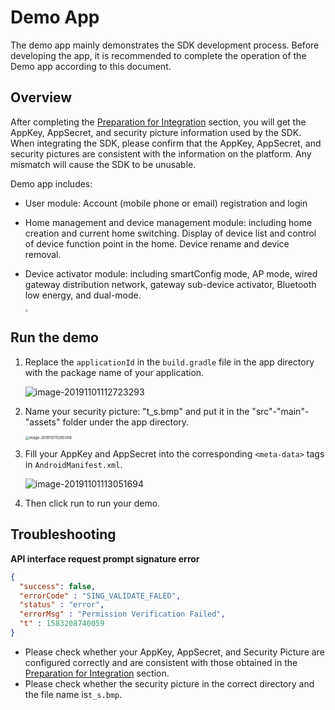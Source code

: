 # Demo App
The demo app mainly demonstrates the SDK development process. Before developing the app, it is recommended to complete the operation of the Demo app according to this document.

## Overview

After completing the [Preparation for Integration](./3_Integrated.md) section, you will get the AppKey, AppSecret, and security picture information used by the SDK. When integrating the SDK, please confirm that the AppKey, AppSecret, and security pictures are consistent with the information on the platform. Any mismatch will cause the SDK to be unusable.



Demo app includes:

- User module: Account (mobile phone or email) registration and login
- Home management and device management module: including home creation and current home switching. Display of device list and control of device function point in the home. Device rename and device removal.
- Device activator module: including smartConfig mode, AP mode, wired gateway distribution network, gateway sub-device activator, Bluetooth low energy, and dual-mode.

	<img src="https://airtake-public-data-1254153901.cos.ap-shanghai.myqcloud.com/goat/20210326/71ec28807c2d45e2b9d5edf364262b06.jpeg" style="zoom: 25%;" />

## Run the demo

1. Replace the `applicationId` in the `build.gradle` file in the app directory with the package name of your application.

	![image-20191101112723293](./img/e4a39c6a-35f2-4a66-a82d-c5aace2889f4.png)

2. Name your security picture: "t_s.bmp" and put it in the "src"-"main"-"assets" folder under the app directory.

	<img src="./img/8f8ca63c-7a41-4d7d-8301-6f4843dbf614.png" alt="image-20191101112851418" style="zoom:40%;" />

3. Fill your AppKey and AppSecret into the corresponding `<meta-data>` tags in `AndroidManifest.xml`.

	![image-20191101113051694](./img/28872d1c-4a6b-44b7-9b3b-2c70e44b20ad.png)

4. Then click run to run your demo.

## Troubleshooting

**API interface request prompt signature error**

```json
{
  "success": false,
  "errorCode" : "SING_VALIDATE_FALED",
  "status" : "error",
  "errorMsg" : "Permission Verification Failed",
  "t" : 1583208740059
}
```

* Please check whether your AppKey, AppSecret, and Security Picture are configured correctly and are consistent with those obtained in the  [Preparation for Integration](./3_Integrated.md) section.
* Please check whether the security picture in the correct directory and the file name is`t_s.bmp`.